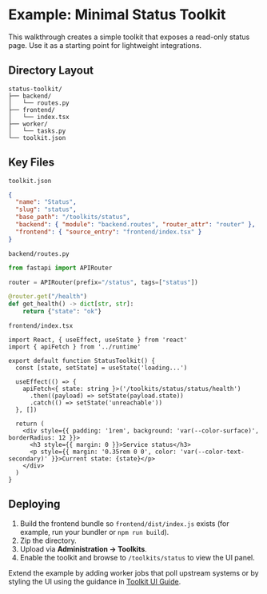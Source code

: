 # Example: Minimal Status Toolkit

This walkthrough creates a simple toolkit that exposes a read-only status page. Use it as a starting point for lightweight integrations.

## Directory Layout

```
status-toolkit/
├── backend/
│   └── routes.py
├── frontend/
│   └── index.tsx
├── worker/
│   └── tasks.py
└── toolkit.json
```

## Key Files

`toolkit.json`

```json
{
  "name": "Status",
  "slug": "status",
  "base_path": "/toolkits/status",
  "backend": { "module": "backend.routes", "router_attr": "router" },
  "frontend": { "source_entry": "frontend/index.tsx" }
}
```

`backend/routes.py`

```python
from fastapi import APIRouter

router = APIRouter(prefix="/status", tags=["status"])

@router.get("/health")
def get_health() -> dict[str, str]:
    return {"state": "ok"}
```

`frontend/index.tsx`

```tsx
import React, { useEffect, useState } from 'react'
import { apiFetch } from '../runtime'

export default function StatusToolkit() {
  const [state, setState] = useState('loading...')

  useEffect(() => {
    apiFetch<{ state: string }>('/toolkits/status/status/health')
      .then((payload) => setState(payload.state))
      .catch(() => setState('unreachable'))
  }, [])

  return (
    <div style={{ padding: '1rem', background: 'var(--color-surface)', borderRadius: 12 }}>
      <h3 style={{ margin: 0 }}>Service status</h3>
      <p style={{ margin: '0.35rem 0 0', color: 'var(--color-text-secondary)' }}>Current state: {state}</p>
    </div>
  )
}
```

## Deploying

1. Build the frontend bundle so `frontend/dist/index.js` exists (for example, run your bundler or `npm run build`).
2. Zip the directory.
3. Upload via **Administration → Toolkits**.
4. Enable the toolkit and browse to `/toolkits/status` to view the UI panel.

Extend the example by adding worker jobs that poll upstream systems or by styling the UI using the guidance in [Toolkit UI Guide](toolkit-ui).
